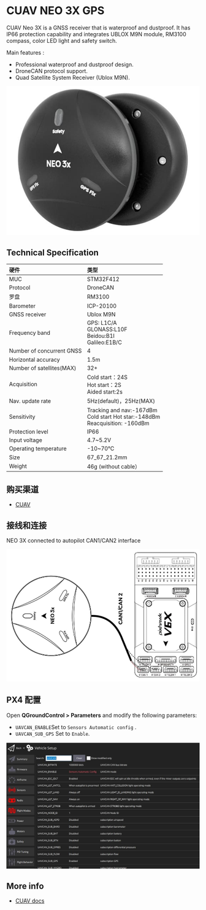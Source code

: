 # CUAV NEO 3X GPS

<Badge type="tip" text="PX4 v1.13" />

CUAV Neo 3X is a GNSS receiver that is waterproof and dustproof.
It has IP66 protection capability and integrates UBLOX M9N module, RM3100 compass, color LED light and safety switch.

Main features :

- Professional waterproof and dustproof design.
- DroneCAN protocol support.
- Quad Satellite System Receiver (Ublox M9N).

![Hero image of Neo3x GPS](../../assets/hardware/gps/cuav_gps_neo3/neo_3x.jpg)

## Technical Specification

| 硬件                                           | 类型                                                                                                                                |
| :------------------------------------------- | :-------------------------------------------------------------------------------------------------------------------------------- |
| MUC                                          | STM32F412                                                                                                                         |
| Protocol                                     | DroneCAN                                                                                                                          |
| 罗盘                                           | RM3100                                                                                                                            |
| Barometer                                    | ICP-20100                                                                                                                         |
| GNSS receiver                                | Ublox M9N                                                                                                                         |
| Frequency band                               | GPS: L1C/A<br>GLONASS:L10F <br>Beidou:B1I<br>Galileo:E1B/C        |
| Number of concurrent GNSS                    | 4                                                                                                                                 |
| Horizontal accuracy                          | 1.5m                                                                                                              |
| Number of satellites(MAX) | 32+                                                                                                                               |
| Acquisition                                  | Cold start：24S<br>Hot start：2S<br>Aided start:2s                                                                  |
| Nav. update rate             | 5Hz(default)，25Hz(MAX)                                                                      |
| Sensitivity                                  | Tracking and nav:-167dBm<br>Cold start Hot star:-148dBm<br>Reacquisition: -160dBm |
| Protection level                             | IP66                                                                                                                              |
| Input voltage                                | 4.7~5.2V                                                                          |
| Operating temperature                        | -10~70℃                                                                                                           |
| Size                                         | 67_67_21.2mm                                                                                                      |
| Weight                                       | 46g (without cable）                                                                                            |

## 购买渠道

- [CUAV](https://www.alibaba.com/product-detail/Free-shipping-CUAV-NEO-3X-GPS_1601004167114.html?spm=a2747.manage.0.0.6aa271d2urCPnP)

## 接线和连接

NEO 3X connected to autopilot CAN1/CAN2 interface

![NEO 3X connected to autopilot CAN1/CAN2 interface](../../assets/hardware/gps/cuav_gps_neo3/neo_3x_connect.jpg)

## PX4 配置

Open **QGroundControl > Parameters** and modify the following parameters:

- `UAVCAN_ENABLE`Set to `Sensors Automatic config` .
- `UAVCAN_SUB_GPS` Set to `Enable`.

![QGC Full Parameter screen showing DroneCan (UAVCAN) parameters](../../assets/hardware/gps/cuav_gps_neo3/px4_can.jpg)

## More info

- [CUAV docs](https://doc.cuav.net/gps/neo-series-gnss/en/neo-3x.html)
